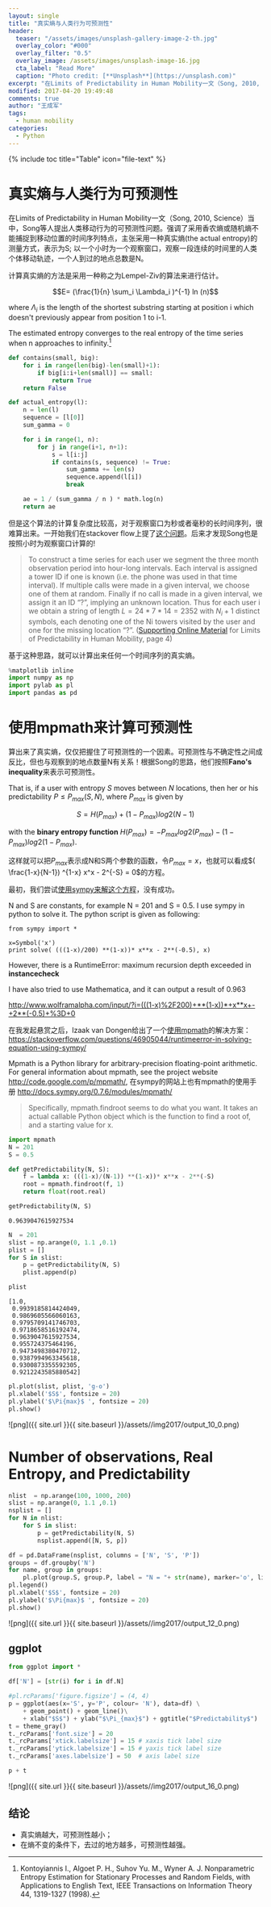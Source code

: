 ```yaml
---
layout: single
title: "真实熵与人类行为可预测性"
header:
  teaser: "/assets/images/unsplash-gallery-image-2-th.jpg"
  overlay_color: "#000"
  overlay_filter: "0.5"
  overlay_image: /assets/images/unsplash-image-16.jpg
  cta_label: "Read More"
  caption: "Photo credit: [**Unsplash**](https://unsplash.com)"
excerpt: "在Limits of Predictability in Human Mobility一文（Song, 2010, Science）当中，Song等人提出人类移动行为的可预测性问题。强调了采用香农熵或随机熵不能捕捉到移动位置的时间序列特点，主张采用一种真实熵(the actual entropy)的测量方式，表示为S; 以一个小时为一个观察窗口，观察一段连续的时间里的人类个体移动轨迹，一个人到过的地点总数是N。"
modified: 2017-04-20 19:49:48
comments: true
author: "王成军"
tags:
  - human mobility
categories:
  - Python
---
```


{% include toc title="Table" icon="file-text" %}


# 真实熵与人类行为可预测性

在Limits of Predictability in Human Mobility一文（Song, 2010, Science）当中，Song等人提出人类移动行为的可预测性问题。强调了采用香农熵或随机熵不能捕捉到移动位置的时间序列特点，主张采用一种真实熵(the actual entropy)的测量方式，表示为S; 以一个小时为一个观察窗口，观察一段连续的时间里的人类个体移动轨迹，一个人到过的地点总数是N。

计算真实熵的方法是采用一种称之为Lempel-Ziv的算法来进行估计。

$$E= (\frac{1}{n} \sum_i \Lambda_i )^{-1} ln (n)$$

where $\Lambda_i$ is the length of the shortest substring starting at position i which doesn't previously appear from position 1 to i-1.

The estimated entropy converges to the real entropy of the time series when n approaches to infinity.[^lz]

[^lz]: Kontoyiannis I., Algoet P. H., Suhov Yu. M., Wyner A. J. Nonparametric Entropy Estimation for Stationary Processes and Random Fields, with Applications to English Text, IEEE Transactions on Information Theory 44, 1319-1327 (1998).


```python
def contains(small, big):
    for i in range(len(big)-len(small)+1):
        if big[i:i+len(small)] == small:
            return True
    return False

def actual_entropy(l):
    n = len(l)
    sequence = [l[0]]
    sum_gamma = 0

    for i in range(1, n):
        for j in range(i+1, n+1):
            s = l[i:j]
            if contains(s, sequence) != True:
                sum_gamma += len(s)
                sequence.append(l[i])
                break

    ae = 1 / (sum_gamma / n ) * math.log(n)            
    return ae
```

但是这个算法的计算复杂度比较高，对于观察窗口为秒或者毫秒的长时间序列，很难算出来。一开始我们在stackover flow上提了[这个问题](https://stackoverflow.com/questions/46296891/entropy-estimator-based-on-the-lempel-ziv-algorithm-using-python)。后来才发现Song也是按照小时为观察窗口计算的!

> To construct a time series for each user we segment the three month observation period into hour-long intervals. Each interval is assigned a tower ID if one is known (i.e. the phone was used in that time interval). If multiple calls were made in a given interval, we choose one of them at random. Finally if no call is made in a given interval, we assign it an ID “?”, implying an unknown location. Thus for each user i we obtain a string of length $L = 24 * 7 * 14 = 2352$ with $N_i + 1$ distinct symbols, each denoting one of the Ni towers visited by the user and one for the missing location “?”. ([Supporting Online Material](http://science.sciencemag.org/content/suppl/2010/02/18/327.5968.1018.DC1) for Limits of Predictability in Human Mobility, page 4)

基于这种思路，就可以计算出来任何一个时间序列的真实熵。



```python
%matplotlib inline
import numpy as np
import pylab as pl
import pandas as pd
```

# 使用mpmath来计算可预测性

算出来了真实熵，仅仅把握住了可预测性的一个因素。可预测性与不确定性之间成反比，但也与观察到的地点数量N有关系！根据Song的思路，他们按照**Fano's inequality**来表示可预测性。

That is, if a user with entropy $S$ moves between $N$ locations, then her or his predictability $P \leqslant P_{max}(S,N)$, where $P_{max}$ is given by

$$S = H(P_{max}) + (1 - P_{max}) log2(N -1)$$

with the **binary entropy function** $H(P_{max}) = - P_{max} log2(P_{max}) - (1 - P_{max}) log2(1 - P_{max})$.

这样就可以把$P_{max}$表示成N和S两个参数的函数，令$P_{max} = x$，也就可以看成$( \frac{1-x}{N-1}) ^{1-x} x^x - 2^{-S} = 0$的方程。


最初，我们尝试[使用sympy来解这个方程](https://stackoverflow.com/questions/46905044/runtimeerror-in-solving-equation-using-sympy/)，没有成功。

N and S are constants, for example N = 201 and S = 0.5. I use sympy in python to solve it. The python script is given as following:

    from sympy import *

    x=Symbol('x')
    print solve( (((1-x)/200) **(1-x))* x**x - 2**(-0.5), x)

However, there is a RuntimeError: maximum recursion depth exceeded in __instancecheck__

I have also tried to use Mathematica, and it can output a result of 0.963

http://www.wolframalpha.com/input/?i=(((1-x)%2F200)+**(1-x))*+x**x+-+2**(-0.5)+%3D+0



在我发起悬赏之后，Izaak van Dongen给出了一个[使用mpmath](http://docs.sympy.org/0.7.6/modules/mpmath/calculus/optimization.html#root-finding-findroot)的解决方案：https://stackoverflow.com/questions/46905044/runtimeerror-in-solving-equation-using-sympy/

Mpmath is a Python library for arbitrary-precision floating-point arithmetic. For general information about mpmath, see the project website http://code.google.com/p/mpmath/, 在sympy的网站上也有mpmath的使用手册 http://docs.sympy.org/0.7.6/modules/mpmath/



> Specifically, mpmath.findroot seems to do what you want. It takes an actual callable Python object which is the function to find a root of, and a starting value for x.


```python
import mpmath
N = 201
S = 0.5

def getPredictability(N, S):
    f = lambda x: (((1-x)/(N-1)) **(1-x))* x**x - 2**(-S)
    root = mpmath.findroot(f, 1)
    return float(root.real)

getPredictability(N, S)
```




    0.9639047615927534




```python
N  = 201
slist = np.arange(0, 1.1 ,0.1)
plist = []
for S in slist:
    p = getPredictability(N, S)
    plist.append(p)
```


```python
plist
```




    [1.0,
     0.9939185814424049,
     0.9869605566060163,
     0.9795709141746703,
     0.9718658516192474,
     0.9639047615927534,
     0.955724375464196,
     0.9473498380470712,
     0.9387994963345618,
     0.9300873355592305,
     0.9212243585880542]




```python
pl.plot(slist, plist, 'g-o')
pl.xlabel('$S$', fontsize = 20)
pl.ylabel('$\Pi{max}$ ', fontsize = 20)
pl.show()
```


![png]({{ site.url }}{{ site.baseurl }}/assets//img2017/output_10_0.png)


# Number of observations, Real Entropy, and Predictability


```python
nlist  = np.arange(100, 1000, 200)
slist = np.arange(0, 1.1 ,0.1)
nsplist = []
for N in nlist:
    for S in slist:
        p = getPredictability(N, S)
        nsplist.append([N, S, p])

df = pd.DataFrame(nsplist, columns = ['N', 'S', 'P'])
groups = df.groupby('N')
for name, group in groups:
    pl.plot(group.S, group.P, label = "N = "+ str(name), marker='o', linestyle='-')
pl.legend()
pl.xlabel('$S$', fontsize = 20)
pl.ylabel('$\Pi{max}$ ', fontsize = 20)
pl.show()
```


![png]({{ site.url }}{{ site.baseurl }}/assets//img2017/output_12_0.png)


## ggplot


```python
from ggplot import *
```


```python
df['N'] = [str(i) for i in df.N]
```


```python
#pl.rcParams['figure.figsize'] = (4, 4)
p = ggplot(aes(x='S', y='P', colour= 'N'), data=df) \
    + geom_point() + geom_line()\
    + xlab("$S$") + ylab("$\Pi_{max}$") + ggtitle("$Predictability$")
t = theme_gray()
t._rcParams['font.size'] = 20
t._rcParams['xtick.labelsize'] = 15 # xaxis tick label size
t._rcParams['ytick.labelsize'] = 15 # yaxis tick label size
t._rcParams['axes.labelsize'] = 50  # axis label size

p + t
```


![png]({{ site.url }}{{ site.baseurl }}/assets//img2017/output_16_0.png)

## 结论

- 真实熵越大，可预测性越小；
- 在熵不变的条件下，去过的地方越多，可预测性越强。
